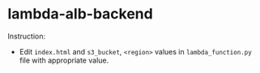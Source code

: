 # lambda-alb-backend

Instruction:
- Edit `index.html` and `s3_bucket`, `<region>` values in `lambda_function.py` file with appropriate value.